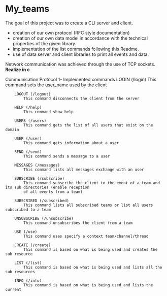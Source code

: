 # My_teams
The goal of this project was to create a CLI server and client.  
- creation of our own protocol (RFC style documentation)  
- creation of our own data model in accordance with the technical properties of the given library.  
- implementation of the list commands following this Readme.  
- use of data server and client libraries to print all events and data.  

Network communication was achieved through the use of TCP sockets.  
**Realize in c**    

 Communication Protocol
    1- Implemented commands
        LOGIN (/login)
            This command sets the user_name used by the client

        LOGOUT (/logout)
            This command disconnects the client from the server

        HELP (/help)
            This command show help

        USERS (/users)
            This command gets the list of all users that exist on the domain

        USER (/user)
            This command gets information about a user

        SEND (/send)
            This command sends a message to a user

        MESSAGES (/messages)
            This command lists all messages exchange with an user

        SUBSCRIBE (/subscribe)
            This command subscribe the client to the event of a team and its sub directories (enable reception
            of all events from a team)

        SUBSCRIBED (/subscribed)
            This command lists all subscribed teams or list all users subscribed to a team

        UNSUBSCRIBE (/unsubscribe)
            This command unsubscribes the client from a team

        USE (/use)
            This command uses specify a context team/channel/thread

        CREATE (/create)
            This command is based on what is being used and creates the sub resource

        LIST (/list)
            This command is based on what is being used and lists all the sub resources

        INFO (/info)
            This command is based on what is being used and lists the current
